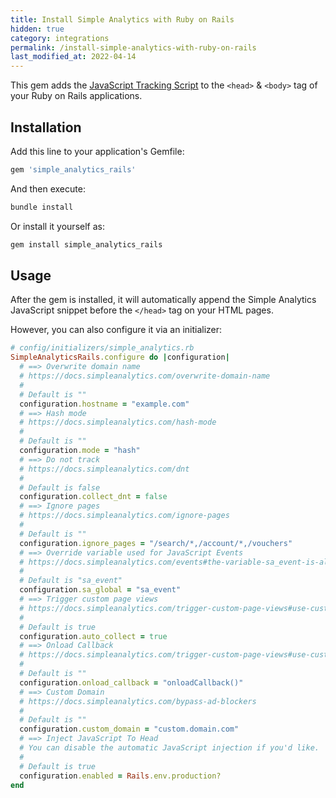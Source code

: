 ```yaml
---
title: Install Simple Analytics with Ruby on Rails
hidden: true
category: integrations
permalink: /install-simple-analytics-with-ruby-on-rails
last_modified_at: 2022-04-14
---
```


This gem adds the [JavaScript Tracking Script](https://docs.simpleanalytics.com/script) to the `<head>` & `<body>` tag of your Ruby on Rails applications.

## Installation

Add this line to your application's Gemfile:

```ruby
gem 'simple_analytics_rails'
```

And then execute:

```bash
bundle install
```

Or install it yourself as:

```bash
gem install simple_analytics_rails
```

## Usage

After the gem is installed, it will automatically append the Simple Analytics JavaScript snippet before the `</head>` tag on your HTML pages.

However, you can also configure it via an initializer:

```ruby
# config/initializers/simple_analytics.rb
SimpleAnalyticsRails.configure do |configuration|
  # ==> Overwrite domain name
  # https://docs.simpleanalytics.com/overwrite-domain-name
  #
  # Default is ""
  configuration.hostname = "example.com"
  # ==> Hash mode
  # https://docs.simpleanalytics.com/hash-mode
  #
  # Default is ""
  configuration.mode = "hash"
  # ==> Do not track
  # https://docs.simpleanalytics.com/dnt
  #
  # Default is false
  configuration.collect_dnt = false
  # ==> Ignore pages
  # https://docs.simpleanalytics.com/ignore-pages
  #
  # Default is ""
  configuration.ignore_pages = "/search/*,/account/*,/vouchers"
  # ==> Override variable used for JavaScript Events
  # https://docs.simpleanalytics.com/events#the-variable-sa_event-is-already-used
  #
  # Default is "sa_event"
  configuration.sa_global = "sa_event"
  # ==> Trigger custom page views
  # https://docs.simpleanalytics.com/trigger-custom-page-views#use-custom-collection-anyway
  #
  # Default is true
  configuration.auto_collect = true
  # ==> Onload Callback
  # https://docs.simpleanalytics.com/trigger-custom-page-views#use-custom-collection-anyway
  #
  # Default is ""
  configuration.onload_callback = "onloadCallback()"
  # ==> Custom Domain
  # https://docs.simpleanalytics.com/bypass-ad-blockers
  #
  # Default is ""
  configuration.custom_domain = "custom.domain.com"
  # ==> Inject JavaScript To Head
  # You can disable the automatic JavaScript injection if you'd like.
  #
  # Default is true
  configuration.enabled = Rails.env.production?
end
```
